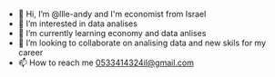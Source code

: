 - 👋 Hi, I’m @llle-andy and I'm economist from Israel 
- 👀 I’m interested in data analises
- 🌱 I’m currently learning economy and data anlises
- 💞️ I’m looking to collaborate on analising data and new skils for my career
- 📫 How to reach me 0533414324il@gmail.com

<!---
llle-andy/llle-andy is a ✨ special ✨ repository because its `README.md` (this file) appears on your GitHub profile.
You can click the Preview link to take a look at your changes.
--->
